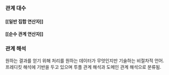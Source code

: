 ### 관계 대수

#### [[일반 집합 연산자]]
#### [[순수 관계 연산자]]
### 관계 해석

원하는 결과를 얻기 위해 처리를 원하는 데이터가 무엇인지만 기술하는 비절차적 언어.
프레디킷 해석에 기반을 두고 있으며 투플 관계 해석과 도메인 관계 해석으로 분류됨.